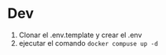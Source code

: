 




# Dev

1. Clonar el .env.template y crear el .env
2. ejecutar el comando ```docker compuse up -d ```